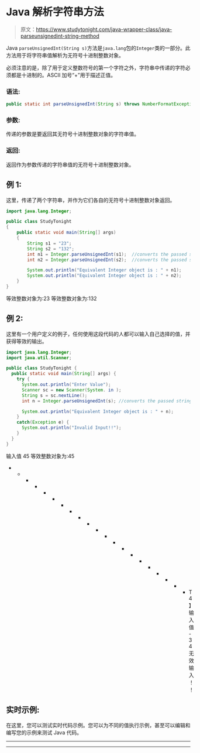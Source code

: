 # Java 解析字符串方法

> 原文：<https://www.studytonight.com/java-wrapper-class/java-parseunsignedint-string-method>

Java `parseUnsignedInt(String s)`方法是`java.lang`包的`Integer`类的一部分。此方法用于将字符串值解析为无符号十进制整数对象。

必须注意的是，除了用于定义整数符号的第一个字符之外，字符串中传递的字符必须都是十进制的。ASCII 加号“+”用于描述正值。

### 语法:

```java
public static int parseUnsignedInt(String s) throws NumberFormatException
```

### 参数:

传递的参数是要返回其无符号十进制整数对象的字符串值。

### 返回:

返回作为参数传递的字符串值的无符号十进制整数对象。

## 例 1:

这里，传递了两个字符串，并作为它们各自的无符号十进制整数对象返回。

```java
import java.lang.Integer;

public class StudyTonight 
{  
    public static void main(String[] args) 
    {      
        String s1 = "23"; 
        String s2 = "132";
        int n1 = Integer.parseUnsignedInt(s1);  //converts the passed string as unsigned integer
        int n2 = Integer.parseUnsignedInt(s2);  //converts the passed string as unsigned integer

        System.out.println("Equivalent Integer object is : " + n1);
        System.out.println("Equivalent Integer object is : " + n2);    
    }  
} 
```

等效整数对象为:23
等效整数对象为:132

## 例 2:

这里有一个用户定义的例子，任何使用这段代码的人都可以输入自己选择的值，并获得等效的输出。

```java
import java.lang.Integer;
import java.util.Scanner;

public class StudyTonight {
  public static void main(String[] args) {
    try {
      System.out.println("Enter Value");
      Scanner sc = new Scanner(System. in );
      String s = sc.nextLine();
      int n = Integer.parseUnsignedInt(s); //converts the passed string as unsigned integer

      System.out.println("Equivalent Integer object is : " + n);
    }
    catch(Exception e) {
      System.out.println("Invalid Input!!");
    }
  }
}
```

输入值
45
等效整数对象为:45
* * * * * * * * * * * * * * * * * * * * * T4】输入值
-34
无效输入！！

## 实时示例:

在这里，您可以测试实时代码示例。您可以为不同的值执行示例，甚至可以编辑和编写您的示例来测试 Java 代码。

* * *

* * *